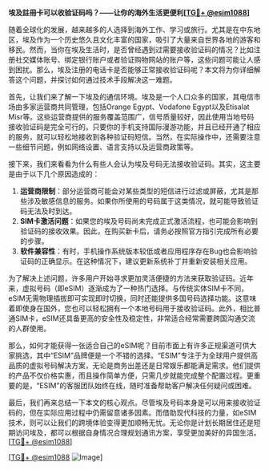 **埃及註冊卡可以收验证码吗？——让你的海外生活更便利[[TG💪+ @esim1088](https://t.me/s/esim1088)]**

随着全球化的发展，越来越多的人选择到海外工作、学习或旅行。尤其是在中东地区，埃及作为一个历史悠久且文化丰富的国家，吸引了大量来自世界各地的游客和移民。然而，当你在埃及生活时，是否曾经遇到过需要接收验证码的情况？比如注册社交媒体账号、绑定银行账户或者验证购物网站的账户等，这些问题可能让人感到困扰。那么，埃及注册的电话卡是否能够正常接收验证码呢？本文将为你详细解答这个问题，并探讨如何通过技术手段解决这一难题。

首先，让我们来了解一下埃及的通信环境。埃及是一个人口众多的国家，其电信市场由多家运营商共同管理，包括Orange Egypt、Vodafone Egypt以及Etisalat Misr等。这些运营商提供的服务覆盖范围广，信号质量较好，因此使用当地号码接收验证码是完全可行的。只要你的手机支持国际漫游功能，并且已经开通了相应的服务，就可以轻松地接收到各种验证码短信。当然，在实际操作中，还需要注意一些细节问题，例如网络设置、语言支持以及运营商政策等。

接下来，我们来看看为什么有些人会认为埃及号码无法接收验证码。其实，这主要是由于以下几个原因造成的：

1. **运营商限制**：部分运营商可能会对某些类型的短信进行过滤或屏蔽，尤其是那些涉及敏感信息的服务。如果你所使用的号码属于这类情况，就可能导致验证码无法及时到达。
2. **SIM卡激活问题**：如果您的埃及号码尚未完成正式激活流程，也可能会影响到验证码的接收效果。因此，在购买新卡后，请务必按照官方指引完成所有必要的步骤。
3. **软件兼容性**：有时，手机操作系统版本较低或者应用程序存在Bug也会影响验证码的正确显示。在这种情况下，建议更新系统补丁并重新安装相关应用。

为了解决上述问题，许多用户开始寻求更加灵活便捷的方法来获取验证码。近年来，虚拟号码（即eSIM）逐渐成为了一种热门选择。与传统实体SIM卡不同，eSIM无需物理插拔即可实现即时切换，同时还能提供多国号码选择功能。这意味着即使身在国外，您也可以轻松拥有一个本地号码用于接收验证码。此外，相比普通SIM卡，eSIM还具备更高的安全性及稳定性，非常适合经常需要跨国沟通交流的人群使用。

那么，如何才能获得一张适合自己的eSIM呢？目前市面上有许多正规渠道可供大家挑选，其中“ESIM”品牌便是一个不错的选择。“ESIM”专注于为全球用户提供高品质的虚拟号码解决方案，无论是商务出差还是日常娱乐都能满足需求。他们提供的产品不仅价格实惠，而且操作简单方便，只需几步就能完成整个配置过程。更重要的是，“ESIM”的客服团队始终在线，随时准备帮助客户解决任何疑问或困难。

最后，我们再来总结一下本文的核心观点。尽管埃及号码本身是可以用来接收验证码的，但在实际应用过程中仍需留意诸多因素。而借助现代科技的力量，如eSIM技术，则可以让我们的跨境体验变得更加顺畅无忧。无论你是计划长期居住还是短期访问埃及，都可以根据自身情况合理规划通讯方案，享受更加美好的异国生活。[[TG💪+ @esim1088](https://t.me/s/esim1088)]

[[TG💪+ @esim1088](https://t.me/s/esim1088) ![Image](https://i.postimg.cc/4NQfJmqS/Snipaste-2025-05-13-00-14-12.png)]